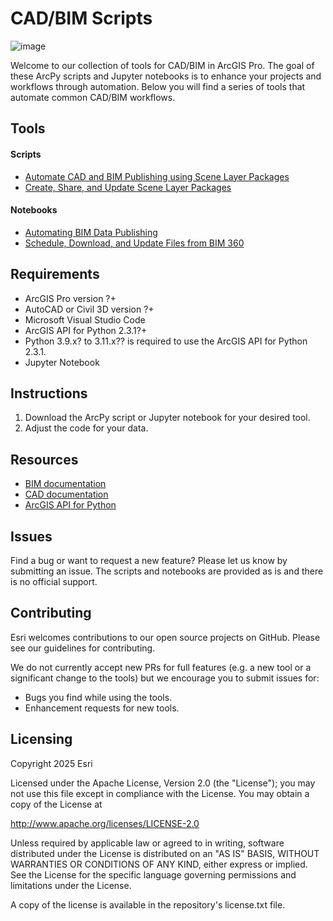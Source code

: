 # CAD/BIM Scripts
![image](https://github.com/user-attachments/assets/6f89496d-4220-4fe0-8014-76010bca4630)


Welcome to our collection of tools for CAD/BIM in ArcGIS Pro. The goal of these ArcPy scripts and Jupyter notebooks is to enhance your projects and workflows through automation. 
Below you will find a series of tools that automate common CAD/BIM workflows.

## Tools
#### Scripts
- [Automate CAD and BIM Publishing using Scene Layer Packages](Tools/Automate%20CAD%20and%20BIM%20Publishing%20using%20Scene%20Layer%20Packages)
- [Create, Share, and Update Scene Layer Packages](Tools/Create,%20Share,%20and%20Update%20Scene%20Layer%20Packages) 
#### Notebooks
- [Automating BIM Data Publishing](Tools/Automate%20BIM%20Data%20Publishing)
- [Schedule, Download, and Update Files from BIM 360](Tools/Schedule,%20Download,%20and%20Update%20Files%20from%20BIM%20360) 

## Requirements
- ArcGIS Pro version ?+
- AutoCAD or Civil 3D version ?+
- Microsoft Visual Studio Code
- ArcGIS API for Python 2.3.1?+
- Python 3.9.x? to 3.11.x?? is required to use the ArcGIS API for Python 2.3.1.
- Jupyter Notebook
  
## Instructions
1. Download the ArcPy script or Jupyter notebook for your desired tool. 
2. Adjust the code for your data.

## Resources
- [BIM documentation](https://pro.arcgis.com/en/pro-app/latest/help/data/revit/what-is-bim-data-.htm)
- [CAD documentation](https://pro.arcgis.com/en/pro-app/latest/help/data/cad/what-is-cad-data.htm)
- [ArcGIS API for Python](https://developers.arcgis.com/python/latest/)


## Issues
Find a bug or want to request a new feature? Please let us know by submitting an issue. The scripts and notebooks are provided as is and there is no official support.

## Contributing
Esri welcomes contributions to our open source projects on GitHub. Please see our guidelines for contributing.

We do not currently accept new PRs for full features (e.g. a new tool or a significant change to the tools) but we encourage you to submit issues for:

- Bugs you find while using the tools.
- Enhancement requests for new tools.

## Licensing 
Copyright 2025 Esri

Licensed under the Apache License, Version 2.0 (the "License"); you may not use this file except in compliance with the License. You may obtain a copy of the License at

http://www.apache.org/licenses/LICENSE-2.0

Unless required by applicable law or agreed to in writing, software distributed under the License is distributed on an "AS IS" BASIS, WITHOUT WARRANTIES OR CONDITIONS OF ANY KIND, either express or implied. See the License for the specific language governing permissions and limitations under the License.

A copy of the license is available in the repository's license.txt file.
